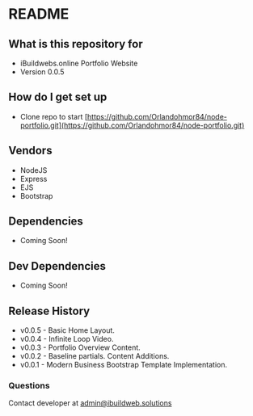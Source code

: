 # README #

## What is this repository for ##

* iBuildwebs.online Portfolio Website
* Version 0.0.5

## How do I get set up ##

* Clone repo to start [https://github.com/Orlandohmor84/node-portfolio.git](https://github.com/Orlandohmor84/node-portfolio.git)

## Vendors ##

* NodeJS
* Express
* EJS
* Bootstrap

## Dependencies ##

* Coming Soon!

## Dev Dependencies ##

* Coming Soon!

## Release History ##

* v0.0.5 - Basic Home Layout.
* v0.0.4 - Infinite Loop Video.
* v0.0.3 - Portfolio Overview Content.
* v0.0.2 - Baseline partials. Content Additions.
* v0.0.1 - Modern Business Bootstrap Template Implementation.

### Questions ###

Contact developer at admin@ibuildweb.solutions